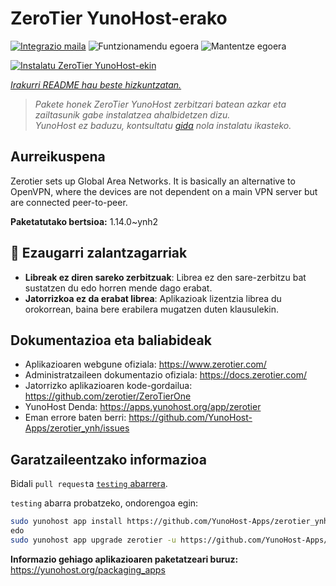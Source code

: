 <!--
Ohart ongi: README hau automatikoki sortu da <https://github.com/YunoHost/apps/tree/master/tools/readme_generator>ri esker
EZ editatu eskuz.
-->

# ZeroTier YunoHost-erako

[![Integrazio maila](https://dash.yunohost.org/integration/zerotier.svg)](https://ci-apps.yunohost.org/ci/apps/zerotier/) ![Funtzionamendu egoera](https://ci-apps.yunohost.org/ci/badges/zerotier.status.svg) ![Mantentze egoera](https://ci-apps.yunohost.org/ci/badges/zerotier.maintain.svg)

[![Instalatu ZeroTier YunoHost-ekin](https://install-app.yunohost.org/install-with-yunohost.svg)](https://install-app.yunohost.org/?app=zerotier)

*[Irakurri README hau beste hizkuntzatan.](./ALL_README.md)*

> *Pakete honek ZeroTier YunoHost zerbitzari batean azkar eta zailtasunik gabe instalatzea ahalbidetzen dizu.*  
> *YunoHost ez baduzu, kontsultatu [gida](https://yunohost.org/install) nola instalatu ikasteko.*

## Aurreikuspena

Zerotier sets up Global Area Networks.
It is basically an alternative to OpenVPN, where the devices are not dependent on a main VPN server but are connected peer-to-peer.


**Paketatutako bertsioa:** 1.14.0~ynh2
## :red_circle: Ezaugarri zalantzagarriak

- **Libreak ez diren sareko zerbitzuak**: Librea ez den sare-zerbitzu bat sustatzen du edo horren mende dago erabat.
- **Jatorrizkoa ez da erabat librea**: Aplikazioak lizentzia librea du orokorrean, baina bere erabilera mugatzen duten klausulekin.

## Dokumentazioa eta baliabideak

- Aplikazioaren webgune ofiziala: <https://www.zerotier.com/>
- Administratzaileen dokumentazio ofiziala: <https://docs.zerotier.com/>
- Jatorrizko aplikazioaren kode-gordailua: <https://github.com/zerotier/ZeroTierOne>
- YunoHost Denda: <https://apps.yunohost.org/app/zerotier>
- Eman errore baten berri: <https://github.com/YunoHost-Apps/zerotier_ynh/issues>

## Garatzaileentzako informazioa

Bidali `pull request`a [`testing` abarrera](https://github.com/YunoHost-Apps/zerotier_ynh/tree/testing).

`testing` abarra probatzeko, ondorengoa egin:

```bash
sudo yunohost app install https://github.com/YunoHost-Apps/zerotier_ynh/tree/testing --debug
edo
sudo yunohost app upgrade zerotier -u https://github.com/YunoHost-Apps/zerotier_ynh/tree/testing --debug
```

**Informazio gehiago aplikazioaren paketatzeari buruz:** <https://yunohost.org/packaging_apps>
